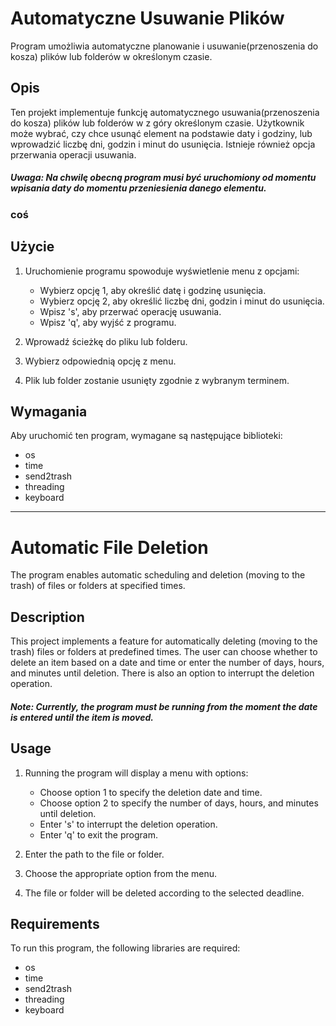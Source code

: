 # Automatyczne Usuwanie Plików

Program umożliwia automatyczne planowanie i usuwanie(przenoszenia do kosza) plików lub folderów w określonym czasie.

## Opis

Ten projekt implementuje funkcję automatycznego usuwania(przenoszenia do kosza) plików lub folderów w z góry określonym czasie. Użytkownik może wybrać, czy chce usunąć element na podstawie daty i godziny, lub wprowadzić liczbę dni, godzin i minut do usunięcia. Istnieje również opcja przerwania operacji usuwania.
##### Uwaga: Na chwilę obecną program musi być uruchomiony od momentu wpisania daty do momentu przeniesienia danego elementu.
### coś
## Użycie

1. Uruchomienie programu spowoduje wyświetlenie menu z opcjami:
   - Wybierz opcję 1, aby określić datę i godzinę usunięcia.
   - Wybierz opcję 2, aby określić liczbę dni, godzin i minut do usunięcia.
   - Wpisz 's', aby przerwać operację usuwania.
   - Wpisz 'q', aby wyjść z programu.

2. Wprowadź ścieżkę do pliku lub folderu.

3. Wybierz odpowiednią opcję z menu.

4. Plik lub folder zostanie usunięty zgodnie z wybranym terminem.

## Wymagania

Aby uruchomić ten program, wymagane są następujące biblioteki:
- os
- time
- send2trash
- threading
- keyboard

***

# Automatic File Deletion

The program enables automatic scheduling and deletion (moving to the trash) of files or folders at specified times.

## Description

This project implements a feature for automatically deleting (moving to the trash) files or folders at predefined times. The user can choose whether to delete an item based on a date and time or enter the number of days, hours, and minutes until deletion. There is also an option to interrupt the deletion operation.
##### Note: Currently, the program must be running from the moment the date is entered until the item is moved.

## Usage

1. Running the program will display a menu with options:
   - Choose option 1 to specify the deletion date and time.
   - Choose option 2 to specify the number of days, hours, and minutes until deletion.
   - Enter 's' to interrupt the deletion operation.
   - Enter 'q' to exit the program.

2. Enter the path to the file or folder.

3. Choose the appropriate option from the menu.

4. The file or folder will be deleted according to the selected deadline.

## Requirements

To run this program, the following libraries are required:
- os
- time
- send2trash
- threading
- keyboard
